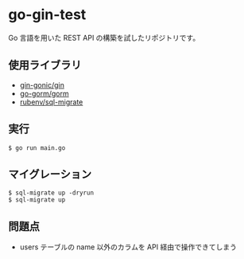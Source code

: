 # go-gin-test

Go 言語を用いた REST API の構築を試したリポジトリです。

## 使用ライブラリ

- [gin-gonic/gin](https://github.com/gin-gonic/gin#users)
- [go-gorm/gorm](https://github.com/go-gorm/gorm)
- [rubenv/sql-migrate](https://github.com/rubenv/sql-migrate)

## 実行

```
$ go run main.go
```

## マイグレーション

```
$ sql-migrate up -dryrun
$ sql-migrate up
```

## 問題点

- users テーブルの name 以外のカラムを API 経由で操作できてしまう
